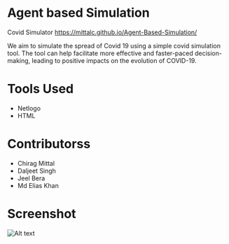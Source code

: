 # Agent based Simulation
 Covid Simulator
https://mittalc.github.io/Agent-Based-Simulation/

We aim to simulate the spread of Covid 19 using a simple covid simulation tool.
The tool can help facilitate more effective and faster-paced decision-making,
leading to positive impacts on the evolution of COVID-19. 

# Tools Used
* Netlogo
* HTML

# Contributorss
* Chirag Mittal
* Daljeet Singh
* Jeel Bera
* Md Elias Khan

# Screenshot
![Alt text](slider_3.png)
